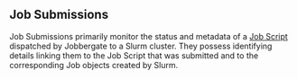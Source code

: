 Job Submissions
---------------

Job Submissions primarily monitor the status and metadata of a [Job Script](./job_scripts.md) dispatched by Jobbergate
to a Slurm cluster. They possess identifying details linking them to the Job Script that was submitted and to the
corresponding Job objects created by Slurm.
